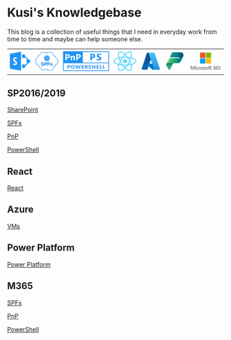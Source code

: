 # Kusi's Knowledgebase

This blog is a collection of useful things that I need in everyday work from time to time and maybe can help someone else.

<table style="border:none;"><tr>
<td style="padding:5px;border:none;"><a href="./onPrem/SP/index.md" alt="SharePoint"><img src="./assets/sp.png" /></a></td>
<td style="padding:5px;border:none;"><a href="./onPrem/SP/index.md" alt="SPFx"><img src="./assets/spfx.png" /></a></td>
<td style="padding:5px;border:none;"><a href="./onPrem/SP/index.md" alt="PnP-Framework"><img src="./assets/pnp.png" /></a></td>
<td style="padding:5px;border:none;"><a href="./onPrem/SP/index.md" alt="React"><img src="./assets/react.png" /></a></td>
<td style="padding:5px;border:none;"><a href="./onPrem/SP/index.md" alt="Azure"><img src="./assets/azure.png" /></a></td>
<td style="padding:5px;border:none;"><a href="./onPrem/SP/index.md" alt="Power Platform"><img src="./assets/pp.png" /></a></td>
<td style="padding:5px;border:none;"><a href="./onPrem/SP/index.md" alt="M365"><img src="./assets/m365.png" /></a></td>
</tr></table>

## SP2016/2019

[SharePoint](./onPrem/SP/index.md)

[SPFx](./onPrem/SPFx/index.md)

[PnP](./onPrem/PnP/index.md)

[PowerShell](./onPrem/PowerShell/index.md)

## React

[React](./React/index.md)

## Azure

[VMs](./Azure/VMs/index.md)

## Power Platform

[Power Platform](./PowerPlatform/PowerFx/index.md)

## M365

[SPFx](./M365/SPFx/index.md)

[PnP](./M365/PnP/index.md)

[PowerShell](./M365/PowerShell/index.md)
